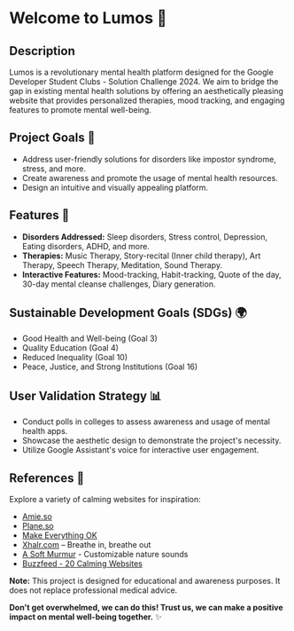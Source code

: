 # Welcome to Lumos 🔦

## Description
Lumos is a revolutionary mental health platform designed for the Google Developer Student Clubs - Solution Challenge 2024. We aim to bridge the gap in existing mental health solutions by offering an aesthetically pleasing website that provides personalized therapies, mood tracking, and engaging features to promote mental well-being.

## Project Goals 🎯
- Address user-friendly solutions for disorders like impostor syndrome, stress, and more.
- Create awareness and promote the usage of mental health resources.
- Design an intuitive and visually appealing platform.

## Features 🌈
- **Disorders Addressed:** Sleep disorders, Stress control, Depression, Eating disorders, ADHD, and more.
- **Therapies:** Music Therapy, Story-recital (Inner child therapy), Art Therapy, Speech Therapy, Meditation, Sound Therapy.
- **Interactive Features:** Mood-tracking, Habit-tracking, Quote of the day, 30-day mental cleanse challenges, Diary generation.

## Sustainable Development Goals (SDGs) 🌍
- Good Health and Well-being (Goal 3)
- Quality Education (Goal 4)
- Reduced Inequality (Goal 10)
- Peace, Justice, and Strong Institutions (Goal 16)

## User Validation Strategy 📊
- Conduct polls in colleges to assess awareness and usage of mental health apps.
- Showcase the aesthetic design to demonstrate the project's necessity.
- Utilize Google Assistant's voice for interactive user engagement.

## References 🎨
Explore a variety of calming websites for inspiration:
- [Amie.so](https://www.amie.so/) 
- [Plane.so](https://plane.so/)
- [Make Everything OK](http://make-everything-ok.com/)
- [Xhalr.com](https://xhalr.com/) – Breathe in, breathe out
- [A Soft Murmur](https://asoftmurmur.com/) - Customizable nature sounds
- [Buzzfeed - 20 Calming Websites](https://www.buzzfeed.com/hannahmarder/20-calming-websites-to-distract-you)


**Note:** This project is designed for educational and awareness purposes. It does not replace professional medical advice.

**Don't get overwhelmed, we can do this! Trust us, we can make a positive impact on mental well-being together.** ✨
